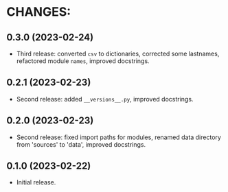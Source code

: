# CHANGES:

## 0.3.0 (2023-02-24)
- Third release: converted `csv` to dictionaries, corrected some lastnames, refactored module `names`, improved docstrings.

## 0.2.1 (2023-02-23)
- Second release: added `__versions__.py`, improved docstrings.

## 0.2.0 (2023-02-23)
- Second release: fixed import paths for modules, renamed data directory from 'sources' to 'data', improved docstrings.


## 0.1.0 (2023-02-22)
- Initial release.
